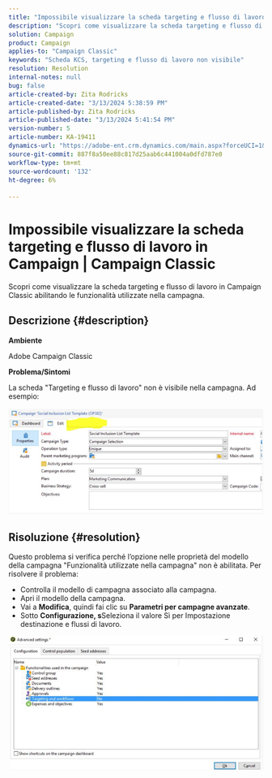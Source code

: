 ```yaml
---
title: "Impossibile visualizzare la scheda targeting e flusso di lavoro in Campaign | Campaign Classic"
description: "Scopri come visualizzare la scheda targeting e flusso di lavoro in Campaign Classic"
solution: Campaign
product: Campaign
applies-to: "Campaign Classic"
keywords: "Scheda KCS, targeting e flusso di lavoro non visibile"
resolution: Resolution
internal-notes: null
bug: false
article-created-by: Zita Rodricks
article-created-date: "3/13/2024 5:38:59 PM"
article-published-by: Zita Rodricks
article-published-date: "3/13/2024 5:41:54 PM"
version-number: 5
article-number: KA-19411
dynamics-url: "https://adobe-ent.crm.dynamics.com/main.aspx?forceUCI=1&pagetype=entityrecord&etn=knowledgearticle&id=4f849390-60e1-ee11-904c-0022480a227c"
source-git-commit: 887f8a50ee88c817d25aab6c441004a0dfd787e0
workflow-type: tm+mt
source-wordcount: '132'
ht-degree: 6%

---
```


# Impossibile visualizzare la scheda targeting e flusso di lavoro in Campaign | Campaign Classic


Scopri come visualizzare la scheda targeting e flusso di lavoro in Campaign Classic abilitando le funzionalità utilizzate nella campagna.

## Descrizione {#description}


<b>Ambiente</b>

Adobe Campaign Classic

<b>Problema/Sintomi</b>

La scheda &quot;Targeting e flusso di lavoro&quot; non è visibile nella campagna. Ad esempio:
<br><br>![](assets/___50849390-60e1-ee11-904c-0022480a227c___.png)<br>

## Risoluzione {#resolution}


Questo problema si verifica perché l’opzione nelle proprietà del modello della campagna &quot;Funzionalità utilizzate nella campagna&quot; non è abilitata. Per risolvere il problema:

- Controlla il modello di campagna associato alla campagna.
- Apri il modello della campagna.
- Vai a <b>Modifica</b>, quindi fai clic su <b>Parametri per campagne avanzate</b>.
- Sotto <b>Configurazione, s</b>Seleziona il valore Sì per Impostazione destinazione e flussi di lavoro.


![](assets/f184a935-4ace-ec11-a7b5-00224809c196.png)
